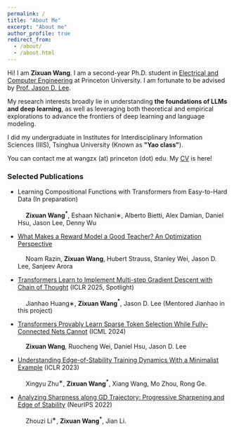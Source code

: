```yaml
---
permalink: /
title: "About Me"
excerpt: "About me"
author_profile: true
redirect_from: 
  - /about/
  - /about.html
---
```


Hi! I am **Zixuan Wang**. I am a second-year Ph.D. student in <a href="https://ece.princeton.edu/">Electrical and Computer Engineering</a> at Princeton University. I am fortunate to be advised by <a href="https://jasondlee88.github.io/">Prof. Jason D. Lee</a>.

My research interests broadly lie in understanding **the foundations of LLMs and deep learning**, as well as leveraging
both theoretical and empirical explorations to advance the frontiers of deep learning and language modeling.

I did my undergraduate in Institutes for Interdisciplinary Information Sciences (IIIS), Tsinghua University (Known as **"Yao class"**).

You can contact me at wangzx (at) princeton (dot) edu. My <a href="https://drive.google.com/file/d/1rqGAPJGkswxo4RWdz4DN4GxnNItJiIE4/view?usp=sharing">CV</a> is here!

### Selected Publications

- Learning Compositional Functions with Transformers from Easy-to-Hard Data (In preparation) <br>  
    &emsp; **Zixuan Wang$^*$**, Eshaan Nichani∗, Alberto Bietti, Alex Damian, Daniel Hsu, Jason Lee, Denny Wu

- <a href="https://arxiv.org/abs/2503.15477">What Makes a Reward Model a Good Teacher? An Optimization Perspective</a> <br>  
    &emsp; Noam Razin, **Zixuan Wang**, Hubert Strauss, Stanley Wei, Jason D. Lee, Sanjeev Arora

- <a href="https://arxiv.org/abs/2502.21212">Transformers Learn to Implement Multi-step Gradient Descent with Chain of Thought</a> (ICLR 2025, Spotlight) <br>  
    &emsp; Jianhao Huang∗, **Zixuan Wang$^*$**, Jason D. Lee (Mentored Jianhao in this project)

- <a href="https://arxiv.org/abs/2406.06893">Transformers Provably Learn Sparse Token Selection While Fully-Connected Nets Cannot</a> (ICML 2024) <br>  
    &emsp; **Zixuan Wang**, Ruocheng Wei, Daniel Hsu, Jason D. Lee

- <a href="https://arxiv.org/abs/2210.03294">Understanding Edge-of-Stability Training Dynamics With a Minimalist Example</a> (ICLR 2023) <br>  
    &emsp; Xingyu Zhu$^∗$, **Zixuan Wang$^*$**, Xiang Wang, Mo Zhou, Rong Ge.

- <a href="https://arxiv.org/abs/2207.12678">Analyzing Sharpness along GD Trajectory: Progressive Sharpening and Edge of Stability</a> (NeurIPS 2022) <br>  
    &emsp; Zhouzi Li$^∗$, **Zixuan Wang$^*$**, Jian Li.
